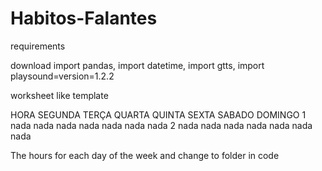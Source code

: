 # Habitos-Falantes

requirements

download import pandas, 
         import datetime, 
         import gtts, 
         import playsound=version=1.2.2

worksheet like template

HORA	SEGUNDA	TERÇA	QUARTA	QUINTA	SEXTA	SABADO	DOMINGO
1	nada	nada	nada	nada	nada	nada	nada
2	nada	nada	nada	nada	nada	nada	nada

The hours for each day of the week and change to folder in code
